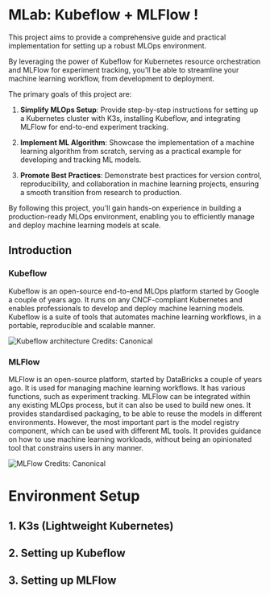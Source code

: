 # MLab: Kubeflow + MLFlow !

This project aims to provide a comprehensive guide and practical implementation for setting up a robust MLOps environment. 

By leveraging the power of Kubeflow for Kubernetes resource orchestration and MLFlow for experiment tracking, you'll be able to streamline your machine learning workflow, from development to deployment.

The primary goals of this project are:

1. **Simplify MLOps Setup**: Provide step-by-step instructions for setting up a Kubernetes cluster with K3s, installing Kubeflow, and integrating MLFlow for end-to-end experiment tracking.

2. **Implement ML Algorithm**: Showcase the implementation of a machine learning algorithm from scratch, serving as a practical example for developing and tracking ML models.

3. **Promote Best Practices**: Demonstrate best practices for version control, reproducibility, and collaboration in machine learning projects, ensuring a smooth transition from research to production.

By following this project, you'll gain hands-on experience in building a production-ready MLOps environment, enabling you to efficiently manage and deploy machine learning models at scale.

## Introduction

### Kubeflow
Kubeflow is an open-source end-to-end MLOps platform started by Google a couple of years ago. It runs on any CNCF-compliant Kubernetes and enables professionals to develop and deploy machine learning models. Kubeflow is a suite of tools that automates machine learning workflows, in a portable, reproducible and scalable manner. 

![Kubeflow architecture](/Kubeflow_MLFlow/images/kubeflow.png)
Credits: Canonical


### MLFlow
MLFlow is an open-source platform, started by DataBricks a couple of years ago. It is used for managing machine learning workflows. It has various functions, such as experiment tracking. MLFlow can be integrated within any existing MLOps process, but it can also be used to build new ones. It provides standardised packaging, to be able to reuse the models in different environments. However, the most important part is the model registry component, which can be used with different ML tools. It provides guidance on how to use machine learning workloads, without being an opinionated tool that constrains users in any manner.

![MLFlow](/Kubeflow_MLFlow/images/mlflow.png)
Credits: Canonical

# Environment Setup

## 1. K3s (Lightweight Kubernetes)

## 2. Setting up Kubeflow

## 3. Setting up MLFlow